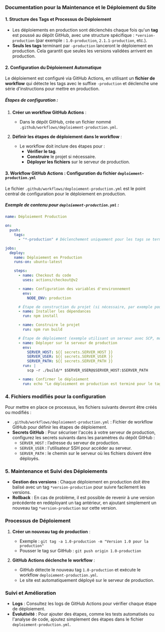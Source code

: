 ### Documentation pour la Maintenance et le Déploiement du Site

#### 1. **Structure des Tags et Processus de Déploiement**

- Les déploiements en production sont déclenchés chaque fois qu'un **tag** est poussé au dépôt GitHub, avec une structure spécifique : `*version-production` (par exemple : `1.0-production`, `2.1.1-production`, etc.).
- **Seuls les tags** terminant par `-production` lanceront le déploiement en production. Cela garantit que seules les versions validées arrivent en production.

#### 2. **Configuration du Déploiement Automatique**

Le déploiement est configuré via GitHub Actions, en utilisant un **fichier de workflow** qui détecte les tags avec le suffixe `-production` et déclenche une série d'instructions pour mettre en production.

##### Étapes de configuration :

1. **Créer un workflow GitHub Actions** :

   - Dans le dépôt GitHub, crée un fichier nommé `.github/workflows/deploiement-production.yml`.

2. **Définir les étapes de déploiement dans le workflow** :
   - Le workflow doit inclure des étapes pour :
     - **Vérifier le tag**.
     - **Construire** le projet si nécessaire.
     - **Déployer les fichiers** sur le serveur de production.

#### 3. **Workflow GitHub Actions : Configuration du fichier `deploiement-production.yml`**

Le fichier `.github/workflows/deploiement-production.yml` est le point central de configuration pour le déploiement en production.

##### Exemple de contenu pour `deploiement-production.yml` :

```yaml
name: Déploiement Production

on:
  push:
    tags:
      - "*-production" # Déclenchement uniquement pour les tags se terminant par '-production'

jobs:
  deploy:
    name: Déploiement en Production
    runs-on: ubuntu-latest

    steps:
      - name: Checkout du code
        uses: actions/checkout@v2

      - name: Configuration des variables d'environnement
        env:
          NODE_ENV: production

      # Étape de construction du projet (si nécessaire, par exemple pour une application React)
      - name: Installer les dépendances
        run: npm install

      - name: Construire le projet
        run: npm run build

      # Étape de déploiement (exemple utilisant un serveur avec SCP, modifiez en fonction de votre méthode)
      - name: Déployer sur le serveur de production
        env:
          SERVER_HOST: ${{ secrets.SERVER_HOST }}
          SERVER_USER: ${{ secrets.SERVER_USER }}
          SERVER_PATH: ${{ secrets.SERVER_PATH }}
        run: |
          scp -r ./build/* $SERVER_USER@$SERVER_HOST:$SERVER_PATH

      - name: Confirmer le déploiement
        run: echo "Le déploiement en production est terminé pour le tag $GITHUB_REF"
```

### 4. **Fichiers modifiés pour la configuration**

Pour mettre en place ce processus, les fichiers suivants devront être créés ou modifiés :

- `.github/workflows/deploiement-production.yml` : Fichier de workflow GitHub pour définir les étapes de déploiement.
- **Secrets GitHub** : Pour sécuriser l'accès à votre serveur de production, configurez les secrets suivants dans les paramètres du dépôt GitHub :
  - `SERVER_HOST` : l’adresse du serveur de production.
  - `SERVER_USER` : l'utilisateur SSH pour accéder au serveur.
  - `SERVER_PATH` : le chemin sur le serveur où les fichiers doivent être déployés.

### 5. **Maintenance et Suivi des Déploiements**

- **Gestion des versions** : Chaque déploiement en production doit être balisé avec un tag `*version-production` pour suivre facilement les versions.
- **Rollback** : En cas de problème, il est possible de revenir à une version précédente en redéployant un tag antérieur, en ajoutant simplement un nouveau tag `*version-production` sur cette version.

### Processus de Déploiement

1. **Créer un nouveau tag de production** :

   - Exemple : `git tag -a 1.0-production -m "Version 1.0 pour la production"`
   - Pousser le tag sur GitHub : `git push origin 1.0-production`

2. **GitHub Actions déclenche le workflow** :
   - GitHub détecte le nouveau tag `1.0-production` et exécute le workflow `deploiement-production.yml`.
   - Le site est automatiquement déployé sur le serveur de production.

### Suivi et Amélioration

- **Logs** : Consultez les logs de GitHub Actions pour vérifier chaque étape de déploiement.
- **Évolutivité** : Pour ajouter des étapes, comme les tests automatisés ou l'analyse de code, ajoutez simplement des étapes dans le fichier `deploiement-production.yml`.
